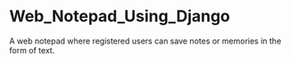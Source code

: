 # Web_Notepad_Using_Django
A web notepad where registered users can save notes or memories in the form of text.
